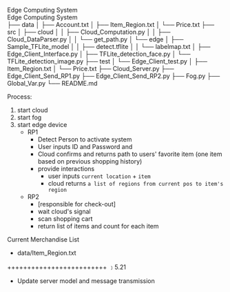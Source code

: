 Edge Computing System  
Edge Computing System  
├── data
│   ├── Account.txt
│   ├── Item_Region.txt
│   └── Price.txt
├── src
│   ├── cloud
│   │   ├── Cloud_Computation.py
│   │   ├── Cloud_DataParser.py
│   │   └── get_path.py
│   └── edge
│       ├── Sample_TFLite_model
│       │   ├── detect.tflite
│       │   └── labelmap.txt
│       ├── Edge_Client_Interface.py
│       ├── TFLite_detection_face.py
│       └── TFLite_detection_image.py
├── test
│   └── Edge_Client_test.py
│       ├── Item_Region.txt
│       └── Price.txt
├── Cloud_Server.py
├── Edge_Client_Send_RP1.py
├── Edge_Client_Send_RP2.py
├── Fog.py
├── Global_Var.py
└── README.md


Process:  
1. start cloud
2. start fog
3. start edge device
    - RP1  
        * Detect Person to activate system 
        * User inputs ID and Password and 
        * Cloud confirms and returns path to users' favorite item (one item based on previous shopping history)
        * provide interactions  
            - user inputs `current location` + `item`
            - cloud returns `a list of regions from current pos to item's region`
    - RP2
        * [responsible for check-out]
        * wait cloud's signal
        * scan shopping cart
        * return list of items and count for each item
        
Current Merchandise List
* data/Item_Region.txt

+++++++++++++++++++++++++
﹞5.21 
- Update server model and message transmission
